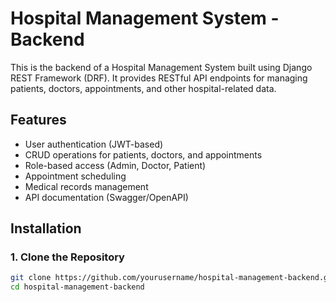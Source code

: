 # Hospital Management System - Backend

This is the backend of a Hospital Management System built using Django REST Framework (DRF). It provides RESTful API endpoints for managing patients, doctors, appointments, and other hospital-related data.

## Features
- User authentication (JWT-based)
- CRUD operations for patients, doctors, and appointments
- Role-based access (Admin, Doctor, Patient)
- Appointment scheduling
- Medical records management
- API documentation (Swagger/OpenAPI)

## Installation

### 1. Clone the Repository
```bash
git clone https://github.com/yourusername/hospital-management-backend.git
cd hospital-management-backend

